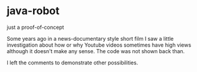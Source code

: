 # java-robot
just a proof-of-concept

Some years ago in a news-documentary style short film I saw a little investigation about how or why Youtube videos sometimes have high views although it doesn't make any sense.
The code was not shown back than.

I left the comments to demonstrate other possibilities.
